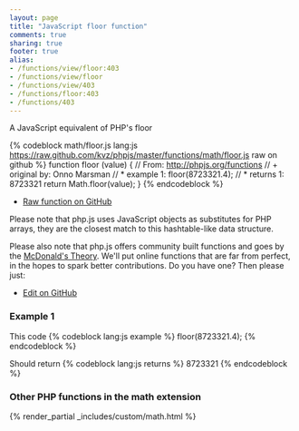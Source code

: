 ```yaml
---
layout: page
title: "JavaScript floor function"
comments: true
sharing: true
footer: true
alias:
- /functions/view/floor:403
- /functions/view/floor
- /functions/view/403
- /functions/floor:403
- /functions/403
---
```

<!-- Generated by Rakefile:build -->
A JavaScript equivalent of PHP's floor

{% codeblock math/floor.js lang:js https://raw.github.com/kvz/phpjs/master/functions/math/floor.js raw on github %}
function floor (value) {
  // From: http://phpjs.org/functions
  // +   original by: Onno Marsman
  // *     example 1: floor(8723321.4);
  // *     returns 1: 8723321
  return Math.floor(value);
}
{% endcodeblock %}

 - [Raw function on GitHub](https://github.com/kvz/phpjs/blob/master/functions/math/floor.js)

Please note that php.js uses JavaScript objects as substitutes for PHP arrays, they are 
the closest match to this hashtable-like data structure. 

Please also note that php.js offers community built functions and goes by the 
[McDonald's Theory](https://medium.com/what-i-learned-building/9216e1c9da7d). We'll put online 
functions that are far from perfect, in the hopes to spark better contributions. 
Do you have one? Then please just: 

 - [Edit on GitHub](https://github.com/kvz/phpjs/edit/master/functions/math/floor.js)

### Example 1
This code
{% codeblock lang:js example %}
floor(8723321.4);
{% endcodeblock %}

Should return
{% codeblock lang:js returns %}
8723321
{% endcodeblock %}


### Other PHP functions in the math extension
{% render_partial _includes/custom/math.html %}
